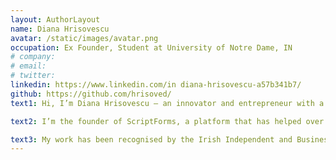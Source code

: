 ```yaml
---
layout: AuthorLayout
name: Diana Hrisovescu
avatar: /static/images/avatar.png
occupation: Ex Founder, Student at University of Notre Dame, IN
# company:
# email:
# twitter:
linkedin: https://www.linkedin.com/in diana-hrisovescu-a57b341b7/
github: https://github.com/hrisoved/
text1: Hi, I’m Diana Hrisovescu — an innovator and entrepreneur with a background in Computer Science and Business, passionate about creating accessible, user-first digital experiences.

text2: I’m the founder of ScriptForms, a platform that has helped over 15,000 migrants in Ireland access public services more easily. I’ve led product design and development from the ground up and recently completed a Product Management internship at Microsoft, where I helped shape and communicate the value proposition of an internal engineering tool by improving how its potential impact was visualised and understood across teams.

text3: My work has been recognised by the Irish Independent and Business Post as part of their 30 Under 30 lists for young innovators and entrepreneurs. I’m currently pursuing a Master’s in Engineering, Science, and Technology Entrepreneurship Excellence (ESTEEM) at the University of Notre Dame as a Naughton Fellow, continuing my journey at the intersection of technology, impact, and design.
---
```

